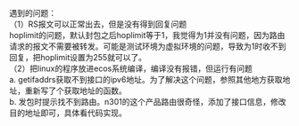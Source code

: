 遇到的问题：  
（1）RS报文可以正常出去，但是没有得到回复问题  
    hoplimit的问题，默认封包之后hoplimit等于1，我觉得为1并没有问题，因为路由请求的报文不需要被转发。可能是测试环境为虚拟环境的问题，导致为1时收不到回复，把hoplimit设置为255就可以了。  
（2）把linux的程序放进ecos系统编译，编译没有报错，但运行有问题  
    a. getifaddrs获取不到接口的ipv6地址。为了解决这个问题，参照其他地方获取地址，重新写了个获取地址的函数。  
    b. 发包时提示找不到路由。n301的这个产品路由很奇怪，添加了接口信息，修改目的地址即可，具体看代码实现。  